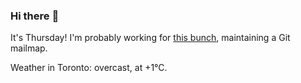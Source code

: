 ### Hi there :wave:

It's Thursday! I'm probably working for [this bunch](https://github.com/kohofinancial), maintaining a Git mailmap.

Weather in Toronto: overcast, at +1°C.
